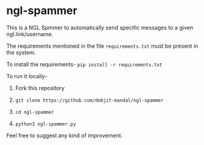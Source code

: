 # ngl-spammer
This is a NGL Spmmer to automatically send specific messages to a given ngl.link/username.

The requirements mentioned in the file `requirements.txt` must be present in the system.

To install the requirements-
`pip install -r requirements.txt`

To run it locally-

1. Fork this repository
   
2. `git clone https://github.com/debjit-mandal/ngl-spammer`

3. `cd ngl-spammer`

4. `python3 ngl-spammer.py`


Feel free to suggest any kind of improvement.
